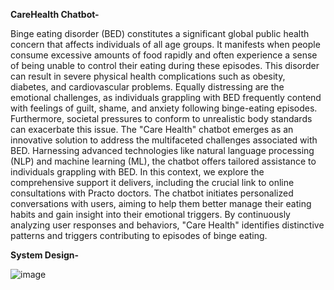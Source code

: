 **CareHealth Chatbot-**

Binge eating disorder (BED) constitutes a significant global public health concern that affects individuals of all age groups. It manifests when people consume excessive amounts of food rapidly and often experience a sense of being unable to control their eating during these episodes. This disorder can result in severe physical health complications such as obesity, diabetes, and cardiovascular problems. Equally distressing are the emotional challenges, as individuals grappling with BED frequently contend with feelings of guilt, shame, and anxiety following binge-eating episodes. Furthermore, societal pressures to conform to unrealistic body standards can exacerbate this issue.
The "Care Health" chatbot emerges as an innovative solution to address the multifaceted challenges associated with BED. Harnessing advanced technologies like natural language processing (NLP) and machine learning (ML), the chatbot offers tailored assistance to individuals grappling with BED. In this context, we explore the comprehensive support it delivers, including the crucial link to online consultations with Practo doctors. The chatbot initiates personalized conversations with users, aiming to help them better manage their eating habits and gain insight into their emotional triggers. By continuously analyzing user responses and behaviors, "Care Health" identifies distinctive patterns and triggers contributing to episodes of binge eating.

**System Design-**

![image](https://github.com/AryanKunwar02/CareHealth-Chatbot/assets/81226134/3aebc4bb-2a91-43ed-bda1-08c04ba69c35)



